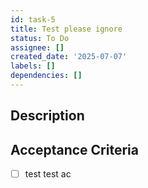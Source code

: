 ```yaml
---
id: task-5
title: Test please ignore
status: To Do
assignee: []
created_date: '2025-07-07'
labels: []
dependencies: []
---
```


## Description

## Acceptance Criteria

- [ ] test test ac
